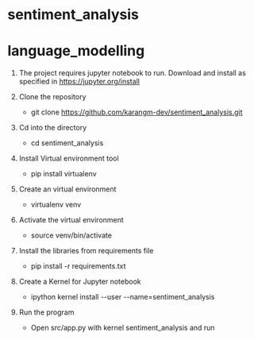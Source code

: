 # sentiment_analysis

# language_modelling

1. The project requires jupyter notebook to run. Download and install as specified in https://jupyter.org/install<br/>

2. Clone the repository<br/>
	  * git clone https://github.com/karangm-dev/sentiment_analysis.git<br/>

3. Cd into the directory<br/>
	  * cd sentiment_analysis<br/>

4. Install Virtual environment tool<br/> 
	  * pip install virtualenv<br/>

5. Create an virtual environment<br/> 
	  * virtualenv venv<br/>

6. Activate the virtual environment<br/>
	  * source venv/bin/activate<br/>
    
7. Install the libraries from requirements file<br/> 
	  * pip install -r requirements.txt<br/>
    
8. Create a Kernel for Jupyter notebook<br/> 
	  * ipython kernel install --user --name=sentiment_analysis<br/>  

9. Run the program<br/> 
	  * Open src/app.py with kernel sentiment_analysis and run<br/> 
